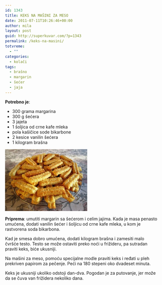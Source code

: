 ```yaml
---
id: 1343
title: KEKS NA MAŠINI ZA MESO
date: 2011-07-11T10:26:46+00:00
author: mila
layout: post
guid: http://superkuvar.com/?p=1343
permalink: /keks-na-masini/
totvreme:
  - ""
categories:
  - kolači
tags:
  - brašno
  - margarin
  - šećer
  - jaja
---
```

**Potrebno je**:

  * 300 grama margarina
  * 300 g šećera
  * 3 jajeta
  * 1 šoljica od crne kafe mleka
  * pola kašičice sode bikarbone
  * 2 kesice vanilin šećera
  * 1 kilogram brašna

<img class="alignnone size-medium wp-image-1351" title="keks na masini" src="/wp-content/uploads/2011/07/keks-na-masini3-300x225.jpg" alt="" width="270" height="203" /> 

**Priprema**: umutiti margarin sa šećerom i celim jajima. Kada je masa penasto umućena, dodati vanilin šećer i šoljicu od crne kafe mleka, u kom je rastvorena soda bikarbona.

Kad je smesa dobro umućena, dodati kilogram brašna i zamesiti malo čvršće testo. Testo se može ostaviti preko noći u frižideru, pa sutradan praviti keks, biće ukusniji.

Na mašini za meso, pomoću specijalne modle praviti keks i ređati u pleh prekriven papirom za pečenje. Peći na 180 stepeni oko dvadeset minuta.

Keks je ukusniji ukoliko odstoji dan-dva. Pogodan je za putovanje, jer može da se čuva van frižidera nekoliko dana.